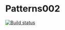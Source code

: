 # Patterns002
[![Build status](https://ci.appveyor.com/api/projects/status/dgbwy8ljaufl1hfg?svg=true)](https://ci.appveyor.com/project/Natali004/patterns002)
